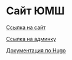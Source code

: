 # Cайт ЮМШ

[Ссылка на сайт](https://zverevzve.github.io/YUMSH-site/)

[Ссылка на админку](https://zverevzve.github.io/YUMSH-site/admin/)

[Документация по Hugo](https://gohugo.io/documentation/)
